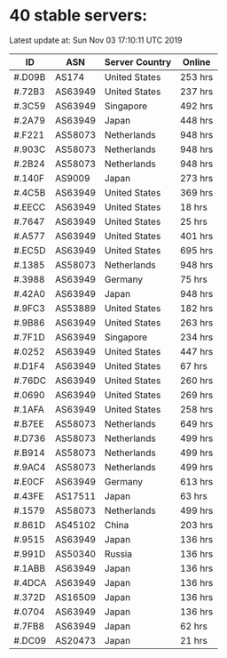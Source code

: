 # 40 stable servers:

Latest update at: Sun Nov 03 17:10:11 UTC 2019

| ID | ASN | Server Country | Online |
| -- | --- | -------------- | ------ |
| #.D09B | AS174 | United States | 253 hrs |
| #.72B3 | AS63949 | United States | 237 hrs |
| #.3C59 | AS63949 | Singapore | 492 hrs |
| #.2A79 | AS63949 | Japan | 448 hrs |
| #.F221 | AS58073 | Netherlands | 948 hrs |
| #.903C | AS58073 | Netherlands | 948 hrs |
| #.2B24 | AS58073 | Netherlands | 948 hrs |
| #.140F | AS9009 | Japan | 273 hrs |
| #.4C5B | AS63949 | United States | 369 hrs |
| #.EECC | AS63949 | United States | 18 hrs |
| #.7647 | AS63949 | United States | 25 hrs |
| #.A577 | AS63949 | United States | 401 hrs |
| #.EC5D | AS63949 | United States | 695 hrs |
| #.1385 | AS58073 | Netherlands | 948 hrs |
| #.3988 | AS63949 | Germany | 75 hrs |
| #.42A0 | AS63949 | Japan | 948 hrs |
| #.9FC3 | AS53889 | United States | 182 hrs |
| #.9B86 | AS63949 | United States | 263 hrs |
| #.7F1D | AS63949 | Singapore | 234 hrs |
| #.0252 | AS63949 | United States | 447 hrs |
| #.D1F4 | AS63949 | United States | 67 hrs |
| #.76DC | AS63949 | United States | 260 hrs |
| #.0690 | AS63949 | United States | 269 hrs |
| #.1AFA | AS63949 | United States | 258 hrs |
| #.B7EE | AS58073 | Netherlands | 649 hrs |
| #.D736 | AS58073 | Netherlands | 499 hrs |
| #.B914 | AS58073 | Netherlands | 499 hrs |
| #.9AC4 | AS58073 | Netherlands | 499 hrs |
| #.E0CF | AS63949 | Germany | 613 hrs |
| #.43FE | AS17511 | Japan | 63 hrs |
| #.1579 | AS58073 | Netherlands | 499 hrs |
| #.861D | AS45102 | China | 203 hrs |
| #.9515 | AS63949 | Japan | 136 hrs |
| #.991D | AS50340 | Russia | 136 hrs |
| #.1ABB | AS63949 | Japan | 136 hrs |
| #.4DCA | AS63949 | Japan | 136 hrs |
| #.372D | AS16509 | Japan | 136 hrs |
| #.0704 | AS63949 | Japan | 136 hrs |
| #.7FB8 | AS63949 | Japan | 62 hrs |
| #.DC09 | AS20473 | Japan | 21 hrs |

